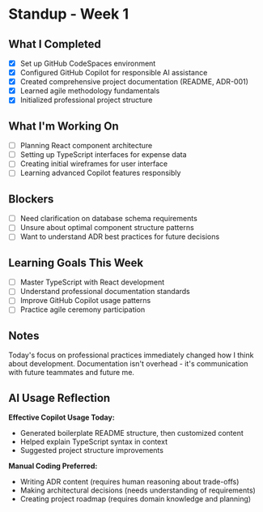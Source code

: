 # Standup - Week 1

## What I Completed

- [x] Set up GitHub CodeSpaces environment
- [x] Configured GitHub Copilot for responsible AI assistance
- [x] Created comprehensive project documentation (README, ADR-001)
- [x] Learned agile methodology fundamentals
- [x] Initialized professional project structure

## What I'm Working On

- [ ] Planning React component architecture
- [ ] Setting up TypeScript interfaces for expense data
- [ ] Creating initial wireframes for user interface
- [ ] Learning advanced Copilot features responsibly

## Blockers

- [ ] Need clarification on database schema requirements
- [ ] Unsure about optimal component structure patterns
- [ ] Want to understand ADR best practices for future decisions

## Learning Goals This Week

- [ ] Master TypeScript with React development
- [ ] Understand professional documentation standards
- [ ] Improve GitHub Copilot usage patterns
- [ ] Practice agile ceremony participation

## Notes

Today's focus on professional practices immediately changed how I think about
development. Documentation isn't overhead - it's communication with future teammates
and future me.

## AI Usage Reflection

**Effective Copilot Usage Today:**

- Generated boilerplate README structure, then customized content
- Helped explain TypeScript syntax in context
- Suggested project structure improvements

**Manual Coding Preferred:**

- Writing ADR content (requires human reasoning about trade-offs)
- Making architectural decisions (needs understanding of requirements)
- Creating project roadmap (requires domain knowledge and planning)
